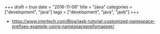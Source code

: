 +++
draft = true
date = "2016-11-08"
title = "Java"
categories = ["development", "java"]
tags = ["development", "java", "jaxb"]
+++

* https://www.intertech.com/Blog/jaxb-tutorial-customized-namespace-prefixes-example-using-namespaceprefixmapper/
